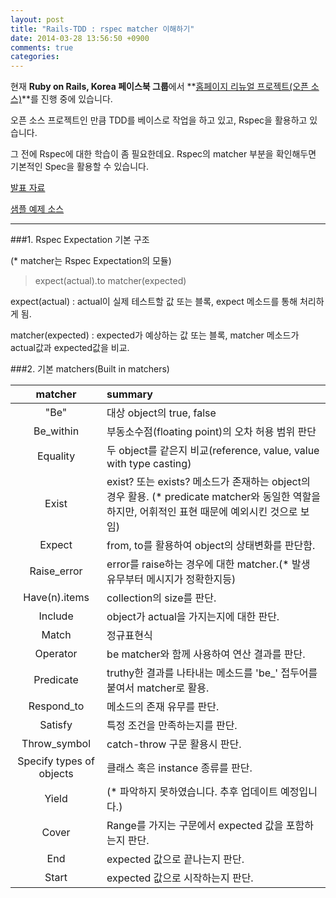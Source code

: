 ```yaml
---
layout: post
title: "Rails-TDD : rspec matcher 이해하기"
date: 2014-03-28 13:56:50 +0900
comments: true
categories: 
---
```


현재 **Ruby on Rails, Korea 페이스북 그룹**에서 **[홈페이지 리뉴얼 프로젝트(오픈 소스)](https://www.facebook.com/groups/rorlabrenewal/)**를 진행 중에 있습니다.

오픈 소스 프로젝트인 만큼 TDD를 베이스로 작업을 하고 있고, Rspec을 활용하고 있습니다.

그 전에 Rspec에 대한 학습이 좀 필요한데요. Rspec의 matcher 부분을 확인해두면 기본적인 Spec을 활용할 수 있습니다.

[발표 자료](https://docs.google.com/presentation/d/1W-qIfc8Rb7MlCNLb7PwceZeeuQGxvmSurMuqAuhzQwM)

[샘플 예제 소스](https://github.com/plaredspear/ror_tdd_example)

*****

###1. Rspec Expectation 기본 구조

(* matcher는 Rspec Expectation의 모듈)

> expect(actual).to matcher(expected)

expect(actual) : actual이 실제 테스트할 값 또는 블록, expect 메소드를 통해 처리하게 됨.

matcher(expected) : expected가 예상하는 값 또는 블록, matcher 메소드가 actual값과 expected값을 비교.


###2. 기본 matchers(Built in matchers)

matcher     | summary |
:-----------:|:-----------|
"Be"  | 대상 object의 true, false
Be_within | 부동소수점(floating point)의 오차 허용 범위 판단
Equality | 두 object를 같은지 비교(reference, value, value with type casting)
Exist | exist? 또는 exists? 메소드가 존재하는 object의 경우 활용. (* predicate matcher와 동일한 역할을 하지만, 어휘적인 표현 때문에 예외시킨 것으로 보임)
Expect | from, to를 활용하여 object의 상태변화를 판단함.
Raise_error | error를 raise하는 경우에 대한 matcher.(* 발생 유무부터 메시지가 정확한지등)
Have(n).items | collection의 size를 판단.
Include | object가 actual을 가지는지에 대한 판단.
Match | 정규표현식
Operator | be matcher와 함께 사용하여 연산 결과를 판단.
Predicate | truthy한 결과를 나타내는 메소드를 'be_' 접두어를 붙여서 matcher로 활용.
Respond_to | 메소드의 존재 유무를 판단.
Satisfy | 특정 조건을 만족하는지를 판단.
Throw_symbol | catch-throw 구문 활용시 판단.
Specify types of objects | 클래스 혹은 instance 종류를 판단.
Yield | (* 파악하지 못하였습니다. 추후 업데이트 예정입니다.)
Cover | Range를 가지는 구문에서 expected 값을 포함하는지 판단.
End | expected 값으로 끝나는지 판단.
Start | expected 값으로 시작하는지 판단.

